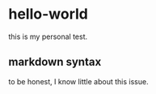 # hello-world
this is my personal test.
## markdown  syntax
to be honest, I know little about this issue.
